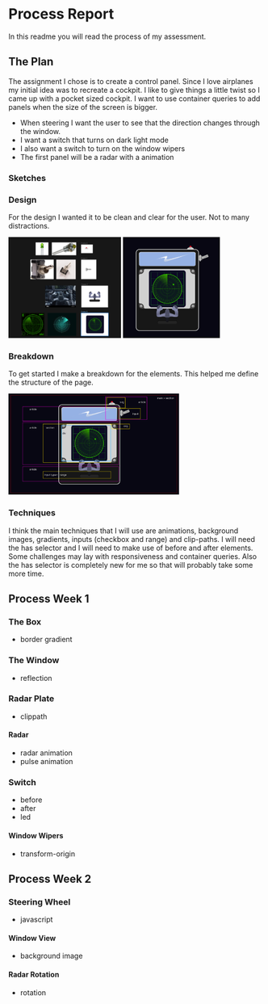 # Process Report

In this readme you will read the process of my assessment.

## The Plan

The assignment I chose is to create a control panel. Since I love airplanes my initial idea was to recreate a cockpit. I like to give things a little twist so I came up with a pocket sized cockpit.
I want to use container queries to add panels when the size of the screen is bigger.

- When steering I want the user to see that the direction changes through the window.
- I want a switch that turns on dark light mode
- I also want a switch to turn on the window wipers
- The first panel will be a radar with a animation

### Sketches


### Design

For the design I wanted it to be clean and clear for the user. Not to many distractions.

<img src="./docs/images/design01.png" height="200px">
<img src="./docs/images/design02.png" height="200px">

### Breakdown

To get started I make a breakdown for the elements. This helped me define the structure of the page.

<img src="./docs/images/breakdown.png" height="200px">

### Techniques

I think the main techniques that I will use are animations, background images, gradients, inputs (checkbox and range) and clip-paths. I will need the has selector and I will need to make use of before and after elements. Some challenges may lay with responsiveness and container queries. Also the has selector is completely new for me so that will probably take some more time.

## Process Week 1

### The Box

- border gradient

### The Window

- reflection

### Radar Plate

- clippath

#### Radar

- radar animation
- pulse animation

### Switch

- before
- after
- led

#### Window Wipers

- transform-origin

## Process Week 2

### Steering Wheel

- javascript

#### Window View

- background image

#### Radar Rotation

- rotation


<!-- Week 1 - Your plan
- Your assignment choice, and the options you select.
- Which CSS techniques will you start with?
- Where do your (major) challenges lie?
- Include sketch(es) of your design.
- Perhaps also create an initial breakdown sketch.

Week 2 & 3 - Progress
- Show your progress (text, code and pictures).
- What went smoothly, and what was challenging?
- What experiments did you conduct that 'failed'?
- Do you have new insights into how to leverage the power of CSS
(or not)?
- Incorporate changes to your initial plan.
- The challenges for next week.

Week 4 - Completion
- Discuss your final result (text, code and pictures).
- What went smoothly, what was challenging, and what are you
most proud of?
- What experiments did you conduct that 'failed'?
- Do you have new insights into how to leverage the power of CSS
(or not)?
- What do you want to explore further? -->